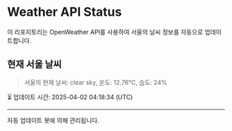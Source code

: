 
# Weather API Status

이 리포지토리는 OpenWeather API를 사용하여 서울의 날씨 정보를 자동으로 업데이트합니다.

## 현재 서울 날씨
> 서울의 현재 날씨: clear sky, 온도: 12.76°C, 습도: 24%

⏳ 업데이트 시간: 2025-04-02 04:18:34 (UTC)

---
자동 업데이트 봇에 의해 관리됩니다.
